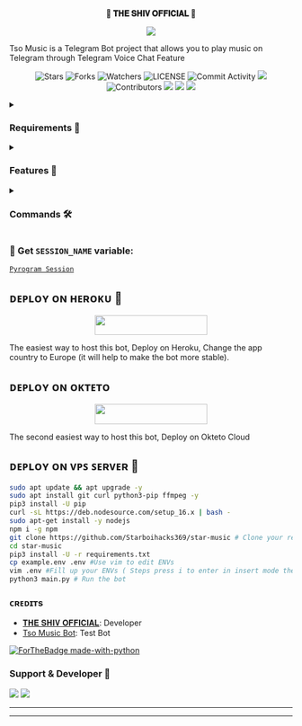 <p align="center">
    <br><b>🚧 𝐓𝐇𝐄 𝐒𝐇𝐈𝐕 𝐎𝐅𝐅𝐈𝐂𝐈𝐀𝐋 🚧</b><br>
</p>
<p align="center"><a href="https://t.me/full_on_bakchodi"><img src="https://te.legra.ph/file/17e1993b1f667694ff621.jpg"></a></p>

Tso Music is a Telegram Bot project that allows you to play music on Telegram through Telegram Voice Chat Feature</b><br>

<p align="center">
    <img src="https://img.shields.io/github/stars/Starboihacks369/star-music?style=for-the-badge" alt="Stars">
    <img src="https://img.shields.io/github/forks/Starboihacks369/star-music?style=for-the-badge" alt="Forks">
    <img src="https://img.shields.io/github/watchers/Starboihacks369/star-music?style=for-the-badge" alt="Watchers">
    <img src="https://img.shields.io/github/license/Starboihacks369/star-music?style=for-the-badge" alt="LICENSE">
    <img src="https://img.shields.io/github/commit-activity/w/Starboihacks369/star-music?style=for-the-badge" alt="Commit Activity">
    <a href="https://github.com/Starboihacks369/star-music/commits/Starboihacks369"> <img src="https://img.shields.io/github/last-commit/Starboihacks369/star-music?color=blue&logo=github&logoColor=green&style=for-the-badge" /></a>
    <img src="https://img.shields.io/github/contributors/Starboihacks369/star-music?style=for-the-badge" alt="Contributors">
    <a href="https://github.com/Starboihacks369/star-music/issues"> <img src="https://img.shields.io/github/issues/Starboihacks369/star-music?color=blueviolet&logo=github&logoColor=green&style=for-the-badge" /></a>
    <a href="https://github.com/Starboihacks369/star-music"> <img src="https://img.shields.io/github/repo-size/Starboihacks369/star-music?color=orange&logo=github&logoColor=green&style=for-the-badge" /></a>
    <a href="https://pypi.org/project/Pyrogram/"> <img src="https://img.shields.io/pypi/v/pyrogram?color=yellow&label=pyrogram&logo=python&logoColor=green&style=for-the-badge" /></a>
</p>

<details>
<summary><h3> Requirements 📝</h3></summary>

- FFmpeg
- NodeJS [nodesource.com](https://nodesource.com/)
- Python 3.7 or higher
- [PyTgCalls](https://github.com/pytgcalls/pytgcalls)
</details>

<details>
<summary><h3> Features 🔮</h3></summary>

- Yt-dL Fix
- Updated Plug-in
- Super Fast Bot
- No Lag Hang
- Fast Download Song From Server
- Program Updated
- Smooth Player
</details>

<details>
<summary><h3> Commands 🛠</h3></summary> 

- `/play <song name>` - play song you requested
- `/song <song name>` - download songs you want quickly
- `/ping` - Bot Online or Offine

#### Admins Only 👷‍♂️
- `/pause` - pause song play
- `/resume` - resume song play
- `/skip` - play next song
- `/end` - stop music play
</details>

### 🧪 Get `SESSION_NAME` variable:

[``Pyrogram Session``](https://telegram.me/STRING_SESSION_MAKER_BOT)

## ᴅᴇᴩʟᴏʏ ᴏɴ ʜᴇʀᴏᴋᴜ 🚀

<p align="center"><a href="https://heroku.com/deploy?template=https://github.com/lordtso/tso-music"> <img src="https://img.shields.io/badge/Deploy%20To%20Heroku-black?style=for-the-badge&logo=heroku" width="200" height="35.45"/></a></p>
The easiest way to host this bot, Deploy on Heroku, Change the app country to Europe (it will help to make the bot more stable).

## ᴅᴇᴩʟᴏʏ ᴏɴ ᴏᴋᴛᴇᴛᴏ

<p align="center"><a href="https://cloud.okteto.com/deploy?repository=https://github.com/lordtso/star-music"><img src="https://img.shields.io/badge/Deploy%20To%20Okteto-informational?style=for-the-badge&logo=Okteto" width="200" height="35.45"/></a></p>
The second easiest way to host this bot, Deploy on Okteto Cloud

## ᴅᴇᴘʟᴏʏ ᴏɴ ᴠᴘꜱ ꜱᴇʀᴠᴇʀ 📡

```sh
sudo apt update && apt upgrade -y
sudo apt install git curl python3-pip ffmpeg -y
pip3 install -U pip
curl -sL https://deb.nodesource.com/setup_16.x | bash -
sudo apt-get install -y nodejs
npm i -g npm
git clone https://github.com/Starboihacks369/star-music # Clone your repo.
cd star-music
pip3 install -U -r requirements.txt
cp example.env .env #Use vim to edit ENVs
vim .env #Fill up your ENVs ( Steps press i to enter in insert mode then edit the file. Press Esc to exit the editing mode then type :wq! and press Enter key to save the file.)
python3 main.py # Run the bot
```

### ᴄʀᴇᴅɪᴛs 
- [𝐓𝐇𝐄 𝐒𝐇𝐈𝐕 𝐎𝐅𝐅𝐈𝐂𝐈𝐀𝐋](https://github.com/lordtso): Developer
- [Tso Music Bot](): Test Bot

[![ForTheBadge made-with-python](http://ForTheBadge.com/images/badges/made-with-python.svg)](https://www.python.org/)

### Support & Developer 🎑
<a href="https://t.me/full_on_bakchodi"><img src="https://img.shields.io/badge/-Support%20Group-blue.svg?style=for-the-badge&logo=Telegram"></a>
<a href="https://t.me/TSOSUPPORTCHAT"><img src="https://img.shields.io/badge/%20Developer-blue.svg?style=for-the-badge&logo=Telegram"></a>

------------------------------------------------
-------------------------------------------------

